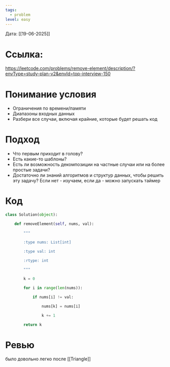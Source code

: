```yaml
---
tags:
  - problem
level: easy
---
```


Дата: [[19-06-2025]]

# Ссылка: 
https://leetcode.com/problems/remove-element/description/?envType=study-plan-v2&envId=top-interview-150

# Понимание условия
 - Ограничения по времени/памяти
 - Диапазоны входных данных
 - Разбери все случаи, включая крайние, которые будет решать код

# Подход
- Что первым приходит в голову?
- Есть какие-то шаблоны?
- Есть ли возможность декомпозиции на частные случаи или на более простые задачи?
- Достаточно ли знаний алгоритмов и структур данных, чтобы решить эту задачу? Если нет - изучаем, если да - можно запускать таймер
# Код
```python
class Solution(object):

    def removeElement(self, nums, val):

        """

        :type nums: List[int]

        :type val: int

        :rtype: int

        """

        k = 0

        for i in range(len(nums)):

            if nums[i] != val:

                nums[k] = nums[i]

                k += 1

        return k
```
# Ревью
было довольно легко после [[Triangle]] 
